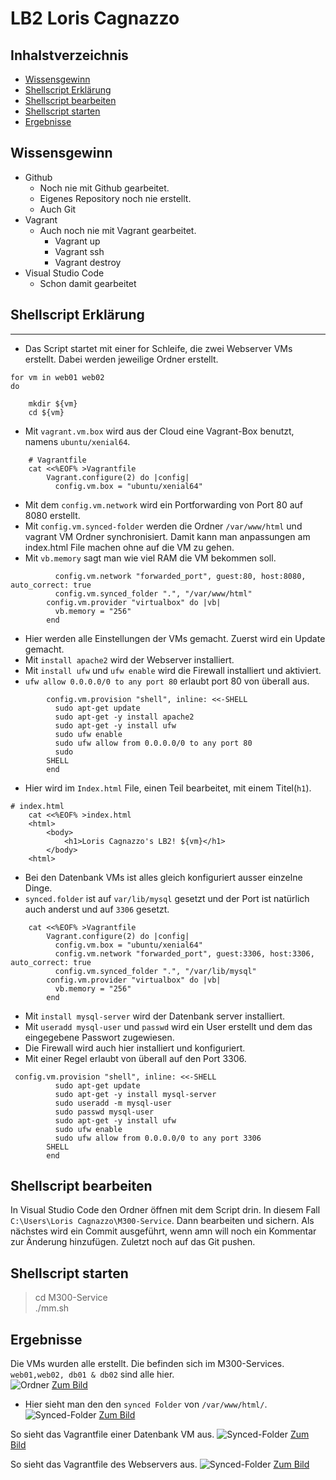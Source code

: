 # LB2 Loris Cagnazzo
## Inhalstverzeichnis
* [Wissensgewinn](#Wissensgewinn)
* [Shellscript Erklärung](#Shellscript-Erklärung)
* [Shellscript bearbeiten](#Shellscript-bearbeiten)
* [Shellscript starten](#Shellscript-starten)
* [Ergebnisse](#Ergebnisse)


## Wissensgewinn

* Github
  * Noch nie mit Github gearbeitet.
  * Eigenes Repository noch nie erstellt.
  * Auch Git
* Vagrant
  * Auch noch nie mit Vagrant gearbeitet.
    * Vagrant up
    * Vagrant ssh
    * Vagrant destroy
* Visual Studio Code
  * Schon damit gearbeitet

## Shellscript Erklärung
---
* Das Script startet mit einer for Schleife, die zwei Webserver VMs erstellt. Dabei werden jeweilige Ordner erstellt.
```
for vm in web01 web02
do

    mkdir ${vm} 
    cd ${vm} 
```
* Mit `vagrant.vm.box` wird aus der Cloud eine Vagrant-Box benutzt, namens `ubuntu/xenial64`. 
```
    # Vagrantfile 
    cat <<%EOF% >Vagrantfile
        Vagrant.configure(2) do |config|
          config.vm.box = "ubuntu/xenial64"
```
* Mit dem `config.vm.network` wird ein Portforwarding von Port 80 auf 8080 erstellt.
* Mit `config.vm.synced-folder` werden die Ordner `/var/www/html` und vagrant VM Ordner synchronisiert. Damit kann man anpassungen am index.html File machen ohne auf die VM zu gehen.
* Mit `vb.memory` sagt man wie viel RAM die VM bekommen soll.
```
          config.vm.network "forwarded_port", guest:80, host:8080, auto_correct: true
          config.vm.synced_folder ".", "/var/www/html"  
        config.vm.provider "virtualbox" do |vb|
          vb.memory = "256"
        end
```
* Hier werden alle Einstellungen der VMs gemacht. Zuerst wird ein Update gemacht.
* Mit `install apache2` wird der Webserver installiert.
* Mit `install ufw` und `ufw enable` wird die Firewall installiert und aktiviert.
* `ufw allow 0.0.0.0/0 to any port 80` erlaubt port 80 von überall aus. 
```
        config.vm.provision "shell", inline: <<-SHELL 
          sudo apt-get update
          sudo apt-get -y install apache2
          sudo apt-get -y install ufw
          sudo ufw enable
          sudo ufw allow from 0.0.0.0/0 to any port 80
          sudo 
        SHELL
        end
```
* Hier wird im `Index.html` File, einen Teil bearbeitet, mit einem Titel(`h1`).
```
# index.html 
    cat <<%EOF% >index.html
    <html>
        <body>
            <h1>Loris Cagnazzo's LB2! ${vm}</h1>
        </body>
    <html>   
```
* Bei den Datenbank VMs ist alles gleich konfiguriert ausser einzelne Dinge.
* `synced.folder` ist auf `var/lib/mysql` gesetzt und der Port ist natürlich auch anderst und auf `3306` gesetzt.
```
    cat <<%EOF% >Vagrantfile
        Vagrant.configure(2) do |config|
          config.vm.box = "ubuntu/xenial64"
          config.vm.network "forwarded_port", guest:3306, host:3306, auto_correct: true
          config.vm.synced_folder ".", "/var/lib/mysql"  
        config.vm.provider "virtualbox" do |vb|
          vb.memory = "256"  
        end
```
* Mit `install mysql-server` wird der Datenbank server installiert.
* Mit `useradd mysql-user` und `passwd` wird ein User erstellt und dem das eingegebene Passwort zugewiesen.
* Die Firewall wird auch hier installiert und konfiguriert.
* Mit einer Regel erlaubt von überall auf den Port 3306.
```
 config.vm.provision "shell", inline: <<-SHELL 
          sudo apt-get update
          sudo apt-get -y install mysql-server
          sudo useradd -m mysql-user
          sudo passwd mysql-user
          sudo apt-get -y install ufw
          sudo ufw enable
          sudo ufw allow from 0.0.0.0/0 to any port 3306
        SHELL
        end
```
## Shellscript bearbeiten
In Visual Studio Code den Ordner öffnen mit dem Script drin. In diesem Fall `C:\Users\Loris Cagnazzo\M300-Service`.
Dann bearbeiten und sichern. Als nächstes wird ein Commit ausgeführt, wenn amn will noch ein Kommentar zur Änderung hinzufügen. Zuletzt noch auf das Git pushen.
## Shellscript starten
>cd M300-Service <br>
>./mm.sh

## Ergebnisse
Die VMs wurden alle erstellt. Die befinden sich im M300-Services. `web01,web02, db01 & db02` sind alle hier.<br>
![Ordner](ordner.png)
[Zum Bild](https://ibb.co/92r6rLV)

* Hier sieht man den den `synced Folder` von `/var/www/html/`.
![Synced-Folder](synced.png)
[Zum Bild](https://ibb.co/pLFyrvz)

So sieht das Vagrantfile einer Datenbank VM aus.
![Synced-Folder](vgfiledb.png)
[Zum Bild](https://ibb.co/6mk05y2)

So sieht das Vagrantfile des Webservers aus.
![Synced-Folder](vgfilews.png)
[Zum Bild](https://ibb.co/M9TWdTG)